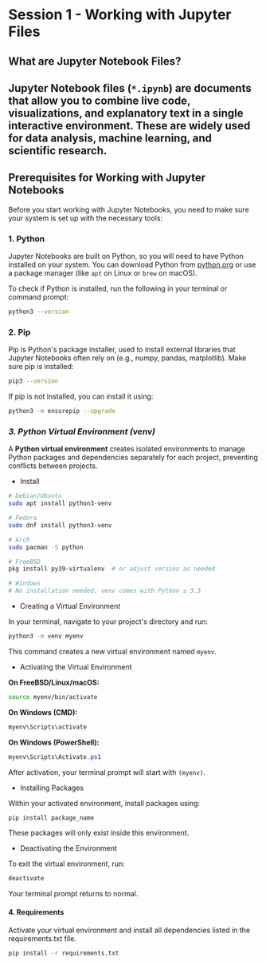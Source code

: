 # **Session 1 - Working with Jupyter Files**

## **What are Jupyter Notebook Files?**

Jupyter Notebook files (`*.ipynb`) are documents that allow you to combine live code, visualizations, and explanatory text in a single interactive environment. 
These are widely used for data analysis, machine learning, and scientific research.
---

## **Prerequisites for Working with Jupyter Notebooks**

Before you start working with Jupyter Notebooks, you need to make sure your system is set up with the necessary tools:

### **1. Python**  
Jupyter Notebooks are built on Python, so you will need to have Python installed on your system. 
You can download Python from [python.org](https://www.python.org/downloads/) or use a package manager (like `apt` on Linux or `brew` on macOS).

To check if Python is installed, run the following in your terminal or command prompt:

```bash
python3 --version
```

### **2. Pip**
Pip is Python's package installer, used to install external libraries that Jupyter Notebooks often rely on (e.g., numpy, pandas, matplotlib). Make sure pip is installed:

```bash
pip3 --version
```
If pip is not installed, you can install it using:

```bash
python3 -m ensurepip --upgrade
```

### *3. Python Virtual Environment (venv)*

A **Python virtual environment** creates isolated environments to manage Python packages and dependencies separately for each project, preventing conflicts between projects.

* Install 
```bash
# Debian/Ubuntu
sudo apt install python3-venv

# Fedora
sudo dnf install python3-venv

# Arch
sudo pacman -S python

# FreeBSD
pkg install py39-virtualenv  # or adjust version as needed

# Windows
# No installation needed, venv comes with Python ≥ 3.3
```

* Creating a Virtual Environment

In your terminal, navigate to your project's directory and run:

```bash
python3 -m venv myenv
```

This command creates a new virtual environment named `myenv`.

* Activating the Virtual Environment

**On FreeBSD/Linux/macOS:**

```bash
source myenv/bin/activate
```

**On Windows (CMD):**

```cmd
myenv\Scripts\activate
```

**On Windows (PowerShell):**

```powershell
myenv\Scripts\Activate.ps1
```

After activation, your terminal prompt will start with `(myenv)`.

* Installing Packages

Within your activated environment, install packages using:

```bash
pip install package_name
```

These packages will only exist inside this environment.

* Deactivating the Environment

To exit the virtual environment, run:

```bash
deactivate
```

Your terminal prompt returns to normal.

#### **4. Requirements**
Activate your virtual environment and install all dependencies listed in the requirements.txt file.

```bash
pip install -r requirements.txt
```


